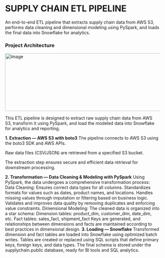 # SUPPLY CHAIN ETL PIPELINE
An end-to-end ETL pipeline that extracts supply chain data from AWS S3, performs data cleaning and dimensional modeling using PySpark, and loads the final data into Snowflake for analytics.

### Project Architecture
<img width="812" height="188" alt="Image" src="https://github.com/user-attachments/assets/ee7007b7-ef30-4a1d-87f4-dbcff11cef9a" />

This ETL pipeline is designed to extract raw supply chain data from AWS S3, transform it using PySpark, and load the modeled data into Snowflake for analytics and reporting.

**1. Extraction — AWS S3 with boto3**
  The pipeline connects to AWS S3 using the boto3 SDK and AWS APIs.

  Raw data files (CSV/JSON) are retrieved from a specified S3 bucket.

  The extraction step ensures secure and efficient data retrieval for downstream processing.

**2. Transformation — Data Cleaning & Modeling with PySpark**
Using PySpark, the data undergoes a comprehensive transformation process:
Data Cleaning:
Ensures correct data types for all columns.
Standardizes formats for values such as dates, product names, and locations.
Handles missing values through imputation or filtering based on business logic.
Validates and improves data quality by removing duplicates and enforcing value constraints.
Dimensional Modeling:
The cleaned data is organized into a star schema:
Dimension tables: product_dim, customer_dim, date_dim, etc.
Fact tables: sales_fact, shipment_fact
Keys are generated, and relationships between dimensions and facts are maintained according to best practices in dimensional design.
**3. Loading — Snowflake**
Transformed dimension and fact tables are loaded into Snowflake using optimized batch writes.
Tables are created or replaced using SQL scripts that define primary keys, foreign keys, and data types.
The final schema is stored under the supplychain.public database, ready for BI tools and SQL analytics.


